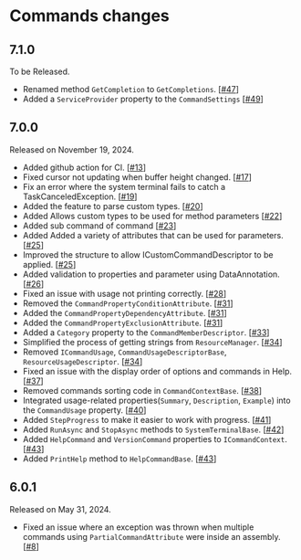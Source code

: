 Commands changes
===================

7.1.0
-------------

To be Released.

* Renamed method `GetCompletion` to `GetCompletions`.  [[#47]]
* Added a `ServiceProvider` property to the `CommandSettings`  [[#49]]

[#47]: https://github.com/s2quake/commands/pull/47
[#49]: https://github.com/s2quake/commands/pull/49



7.0.0
-------------

Released on November 19, 2024.

* Added github action for CI.  [[#13]]
* Fixed cursor not updating when buffer height changed.  [[#17]]
* Fix an error where the system terminal fails to catch a TaskCanceledException.
  [[#19]]
* Added the feature to parse custom types.  [[#20]]
* Added Allows custom types to be used for method parameters  [[#22]]
* Added sub command of command  [[#23]]
* Added Added a variety of attributes that can be used for parameters.  [[#25]]
* Improved the structure to allow ICustomCommandDescriptor to be applied.
  [[#25]]
* Added validation to properties and parameter using DataAnnotation.  [[#26]]
* Fixed an issue with usage not printing correctly.  [[#28]]
* Removed the `CommandPropertyConditionAttribute`.  [[#31]]
* Added the `CommandPropertyDependencyAttribute`.  [[#31]]
* Added the `CommandPropertyExclusionAttribute`.  [[#31]]
* Added a `Category` property to the `CommandMemberDescriptor`.  [[#33]]
* Simplified the process of getting strings from `ResourceManager`.  [[#34]]
* Removed `ICommandUsage`, `CommandUsageDescriptorBase`,
  `ResourceUsageDescriptor`.  [[#34]]
* Fixed an issue with the display order of options and commands in Help.
  [[#37]]
* Removed commands sorting code in `CommandContextBase`.  [[#38]]
* Integrated usage-related properties(`Summary`, `Description`, `Example`) into
  the `CommandUsage` property.  [[#40]]
* Added `StepProgress` to make it easier to work with progress.  [[#41]]
* Added `RunAsync` and `StopAsync` methods to `SystemTerminalBase`.  [[#42]]
* Added `HelpCommand` and `VersionCommand` properties to `ICommandContext`.
  [[#43]]
* Added `PrintHelp` method to `HelpCommandBase`.  [[#43]]

[#13]: https://github.com/s2quake/commands/pull/13
[#17]: https://github.com/s2quake/commands/pull/17
[#19]: https://github.com/s2quake/commands/pull/19
[#20]: https://github.com/s2quake/commands/pull/20
[#22]: https://github.com/s2quake/commands/pull/22
[#23]: https://github.com/s2quake/commands/pull/23
[#25]: https://github.com/s2quake/commands/pull/25
[#26]: https://github.com/s2quake/commands/pull/26
[#28]: https://github.com/s2quake/commands/pull/28
[#31]: https://github.com/s2quake/commands/pull/31
[#33]: https://github.com/s2quake/commands/pull/33
[#34]: https://github.com/s2quake/commands/pull/34
[#37]: https://github.com/s2quake/commands/pull/37
[#38]: https://github.com/s2quake/commands/pull/38
[#40]: https://github.com/s2quake/commands/pull/40
[#41]: https://github.com/s2quake/commands/pull/41
[#42]: https://github.com/s2quake/commands/pull/42
[#43]: https://github.com/s2quake/commands/pull/43


6.0.1
-------------

Released on May 31, 2024.

* Fixed an issue where an exception was thrown when multiple
  commands using `PartialCommandAttribute` were inside an assembly.  [[#8]]

[#8]: https://github.com/s2quake/commands/pull/8

